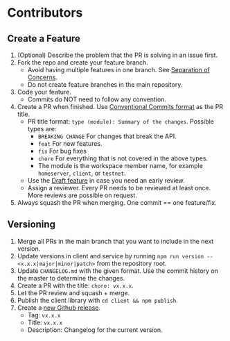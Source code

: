 # Contributors

## Create a Feature

1. (Optional) Describe the problem that the PR is solving in an issue first.
2. Fork the repo and create your feature branch. 
    -  Avoid having multiple features in one branch. See [Separation of Concerns](https://nalexn.github.io/separation-of-concerns/).
    -  Do not create feature branches in the main repository.
3. Code your feature.
    - Commits do NOT need to follow any convention.
4. Create a PR when finished. Use [Conventional Commits format](https://www.conventionalcommits.org/) as the PR title.
    - PR title format: `type (module): Summary of the changes`. Possible types are:
        - `BREAKING CHANGE` For changes that break the API.
        - `feat` For new features.
        - `fix` For bug fixes
        - `chore` For everything that is not covered in the above types.
        - The module is the workspace member name, for example `homeserver`, `client`, or `testnet`.
    - Use the [Draft feature](https://github.blog/2019-02-14-introducing-draft-pull-requests/) in case you need an early review.
    - Assign a reviewer. Every PR needs to be reviewed at least once. More reviews are possible on request.
5. Always squash the PR when merging. One commit == one feature/fix.

## Versioning

1. Merge all PRs in the main branch that you want to include in the next version.
2. Update versions in client and service by running `npm run version -- <x.x.x|major|minor|patch>` from the repository root.
3. Update `CHANGELOG.md` with the given format. Use the commit history on the master to determine the changes.
4. Create a PR with the title: `chore: vx.x.x`.
5. Let the PR review and squash + merge.
6. Publish the client library with `cd client && npm publish`.
7. Create a [new Github release](https://github.com/synonymdev/blocktank-lsp-ln2/releases/new).
    - Tag: `vx.x.x`
    - Title: `vx.x.x`
    - Description: Changelog for the current version.
